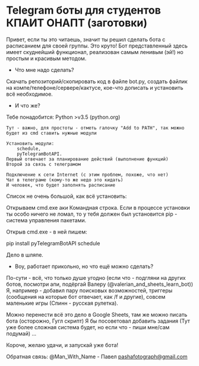 # Telegram боты для студентов КПАИТ ОНАПТ (заготовки)

Привет, если ты это читаешь, значит ты решил сделать бота с расписанием для своей группы.
Это круто! Бот представленный здесь имеет скуднейший функционал, реализован самым ленивым (эй!) но простым и красивым методом.

- Что мне надо сделать?

Скачать репозиторий/скопировать код в файле bot.py, создать файлик на компе/телефоне/сервере/кактусе, кое-что дописать и установить всё необходимое.

- И что же?

Тебе понадобится:
	Python >v3.5 (python.org)

	Тут - важно, для простоты - отметь галочку "Add to PATH", так можно будет из cmd ставить нужные модули

	Установить модули:
		schedule,
		pyTelegramBotAPI.
	Первый отвечает за планирование действий (выполнение функций)
	Второй за связь с телеграмом

	Подключение к сети Internet (с этим проблем, похоже, что нет)
	Чат в телеграме (кому-то же недо это кидать)
	И человек, что будет заполнять расписание

Список не очень большой, как всё установить:

Открываем cmd.exe аки Командная строка.
Если в процессе установки ты особо ничего не ломал, то у тебя должен был установится pip - система управления пакетами.

Открыв cmd.exe - в ней пишем:

pip install pyTelegramBotAPI schedule

Дело в шляпе.

- Воу, работает прикольно, но что ещё можно сделать?

По-сути - всё, что только душе угодно (если что - подгляни на других ботов, посмотри апи, подёргай Валеру (@valerian_and_sheets_learn_bot))
Я, например - добавил пару поисковых возможностей, триггеры (сообщения на которые бот отвечает, как /f и другие), совсем маленькие игры (Спинн - русская рулетка).

Можно перенести всё это дело в Google Sheets, там же можно писать бота (осторожно, Гугл скрипт)
Я бы посоветовал добавить задания (Тут уже более сложная система будет, но если что - пиши мне/сам подумай)
...

Короче, желаю удачи, и запускай уже бота!

Обратная связь:
	@Man_With_Name - Павел
	pashafotograph@gmail.com
